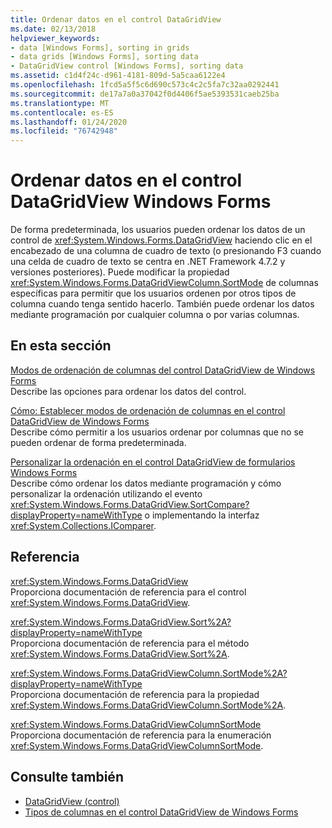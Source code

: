 ```yaml
---
title: Ordenar datos en el control DataGridView
ms.date: 02/13/2018
helpviewer_keywords:
- data [Windows Forms], sorting in grids
- data grids [Windows Forms], sorting data
- DataGridView control [Windows Forms], sorting data
ms.assetid: c1d4f24c-d961-4181-809d-5a5caa6122e4
ms.openlocfilehash: 1fcd5a5f5c6d690c573c4c2c5fa7c32aa0292441
ms.sourcegitcommit: de17a7a0a37042f0d4406f5ae5393531caeb25ba
ms.translationtype: MT
ms.contentlocale: es-ES
ms.lasthandoff: 01/24/2020
ms.locfileid: "76742948"
---
```

# <a name="sorting-data-in-the-windows-forms-datagridview-control"></a>Ordenar datos en el control DataGridView Windows Forms

De forma predeterminada, los usuarios pueden ordenar los datos de un control de <xref:System.Windows.Forms.DataGridView> haciendo clic en el encabezado de una columna de cuadro de texto (o presionando F3 cuando una celda de cuadro de texto se centra en .NET Framework 4.7.2 y versiones posteriores). Puede modificar la propiedad <xref:System.Windows.Forms.DataGridViewColumn.SortMode> de columnas específicas para permitir que los usuarios ordenen por otros tipos de columna cuando tenga sentido hacerlo. También puede ordenar los datos mediante programación por cualquier columna o por varias columnas.

## <a name="in-this-section"></a>En esta sección

[Modos de ordenación de columnas del control DataGridView de Windows Forms](column-sort-modes-in-the-windows-forms-datagridview-control.md)  
Describe las opciones para ordenar los datos del control.

[Cómo: Establecer modos de ordenación de columnas en el control DataGridView de Windows Forms](set-the-sort-modes-for-columns-wf-datagridview-control.md)  
Describe cómo permitir a los usuarios ordenar por columnas que no se pueden ordenar de forma predeterminada.

[Personalizar la ordenación en el control DataGridView de formularios Windows Forms](how-to-customize-sorting-in-the-windows-forms-datagridview-control.md)  
Describe cómo ordenar los datos mediante programación y cómo personalizar la ordenación utilizando el evento <xref:System.Windows.Forms.DataGridView.SortCompare?displayProperty=nameWithType> o implementando la interfaz <xref:System.Collections.IComparer>.

## <a name="reference"></a>Referencia

<xref:System.Windows.Forms.DataGridView>  
Proporciona documentación de referencia para el control <xref:System.Windows.Forms.DataGridView>.  

<xref:System.Windows.Forms.DataGridView.Sort%2A?displayProperty=nameWithType>  
Proporciona documentación de referencia para el método <xref:System.Windows.Forms.DataGridView.Sort%2A>.

<xref:System.Windows.Forms.DataGridViewColumn.SortMode%2A?displayProperty=nameWithType>  
Proporciona documentación de referencia para la propiedad <xref:System.Windows.Forms.DataGridViewColumn.SortMode%2A>.

<xref:System.Windows.Forms.DataGridViewColumnSortMode>  
Proporciona documentación de referencia para la enumeración <xref:System.Windows.Forms.DataGridViewColumnSortMode>.

## <a name="see-also"></a>Consulte también

- [DataGridView (control)](datagridview-control-windows-forms.md)
- [Tipos de columnas en el control DataGridView de Windows Forms](column-types-in-the-windows-forms-datagridview-control.md)
